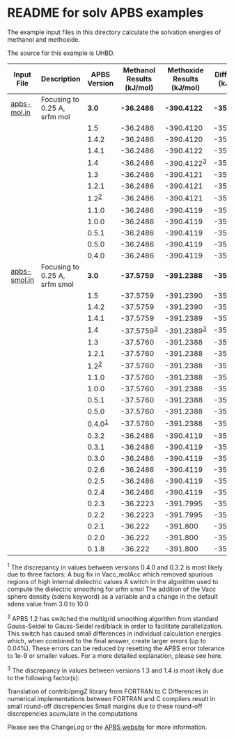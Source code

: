 README for solv APBS examples
=============================

The example input files in this directory calculate the solvation energies of methanol and methoxide.

The source for this example is UHBD.


Input File                          | Description | APBS Version | Methanol Results (kJ/mol) | Methoxide Results (kJ/mol) |Difference (kJ/mol)| Methanol UHBD (kJ/mol)|Methoxide UHBD (kJ/mol)|Difference UHBD (kJ/mol)
---------------------------|---------|-------------|----------|----|-----------|------|----------|--------------
[apbs-mol.in](apbs-mol.in)| Focusing to 0.25 A, srfm mol| **3.0** | **-36.2486** | **-390.4122**|**-354.1635**|**-35.595**|**-390.023**|**-354.424**
| | |1.5   |-36.2486|-390.4120|-354.1640
| | |1.4.2 |-36.2486|-390.4120|-354.1640
| | |1.4.1 |-36.2486|-390.4122|-354.1635
| | |1.4   |-36.2486|-390.4122<sup>[3](#3)</sup>|-354.1635
| | |1.3 | -36.2486| -390.4121| -354.1635
| | |1.2.1 | -36.2486| -390.4121| -354.1635
| | |1.2<sup>[2](#2)</sup> |-36.2486| -390.4121| -354.1635
| | |1.1.0 |-36.2486| -390.4119	| -354.1632
| | |1.0.0 |-36.2486| -390.4119	| -354.1632
| | |0.5.1 |-36.2486| -390.4119	| -354.1632
| | |0.5.0 |-36.2486| -390.4119	| -354.1632
| | |0.4.0 |-36.2486| -390.4119	| -354.1632
[apbs-smol.in](apbs-smol.in) | Focusing to 0.25 A, srfm smol | **3.0** | **-37.5759** | **-391.2388**| **-353.6629**| **-35.595**| **-390.023**| **-354.424**
| | |1.5|-37.5759|-391.2390|-353.6630
| | |1.4.2|-37.5759|-391.2390|-353.6630
| | |1.4.1|-37.5759|-391.2389|-353.6629
| | |1.4 |-37.5759<sup>[3](#3)</sup>|-391.2389<sup>[3](#3)</sup>| -353.6629
| | |1.3 |-37.5760| -391.2388| -353.6629
| | |1.2.1 |-37.5760| -391.2388| -353.6629
| | |1.2<sup>[2](#2)</sup> |-37.5760| -391.2388| -353.6629
| | |1.1.0 |-37.5760| -391.2388| -353.6627
| | |1.0.0 |-37.5760| -391.2388| -353.6627
| | |0.5.1 |-37.5760| -391.2388| -353.6627
| | |0.5.0 |-37.5760| -391.2388| -353.6627
| | |0.4.0<sup>[1](#1)</sup> |-37.5760| -391.2388| -353.6627
| | |0.3.2 |-36.2486| -390.4119| -354.1632
| | |0.3.1 |-36.2486| -390.4119| -354.1632
| | |0.3.0 |-36.2486| -390.4119| -354.1632
| | |0.2.6 |-36.2486| -390.4119| -354.1632
| | |0.2.5 |-36.2486| -390.4119| -354.1632
| | |0.2.4 |-36.2486| -390.4119| -354.1632
| | |0.2.3 |-36.2223| -391.7995| -355.5771
| | |0.2.2 |-36.2223| -391.7995| -355.5771
| | |0.2.1 |-36.222| -391.800| -355.577
| | |0.2.0 |-36.222| -391.800| -355.577
| | |0.1.8 |-36.222| -391.800| -355.577




<a name=1></a><sup>1</sup> The discrepancy in values between versions 0.4.0 and 0.3.2 is most likely due to three factors:
A bug fix in Vacc_molAcc which removed spurious regions of high internal dielectric values
A switch in the algorithm used to compute the dielectric smoothing for srfm smol
The addition of the Vacc sphere density (sdens keyword) as a variable and a change in the default sdens value from 3.0 to 10.0

<a name=2></a><sup>2</sup> APBS 1.2 has switched the multigrid smoothing algorithm from standard Gauss-Seidel to Gauss-Seidel red/black in order to facilitate parallelization. This switch has caused small differences in individual calculation energies which, when combined to the final answer, create larger errors (up to 0.04%). These errors can be reduced by resetting the APBS error tolerance to 1e-9 or smaller values. For a more detailed explanation, please see here.

<a name=3></a><sup>3</sup> The discrepancy in values between versions 1.3 and 1.4 is most likely due to the following factor(s):

Translation of contrib/pmgZ library from FORTRAN to C
Differences in numerical implementations between FORTRAN and C compilers result in small round-off discrepencies
Small margins due to these round-off discrepencies acumulate in the computations

Please see the ChangeLog or the [APBS website](http://www.poissonboltzmann.org/) for more information.

